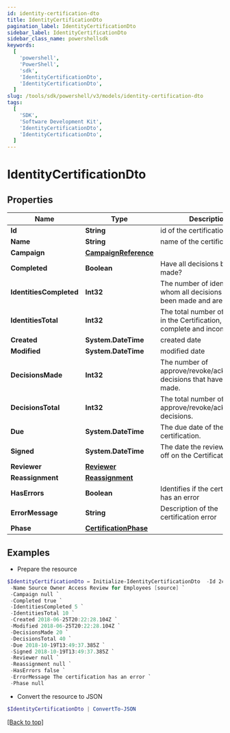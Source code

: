 ```yaml
---
id: identity-certification-dto
title: IdentityCertificationDto
pagination_label: IdentityCertificationDto
sidebar_label: IdentityCertificationDto
sidebar_class_name: powershellsdk
keywords:
  [
    'powershell',
    'PowerShell',
    'sdk',
    'IdentityCertificationDto',
    'IdentityCertificationDto',
  ]
slug: /tools/sdk/powershell/v3/models/identity-certification-dto
tags:
  [
    'SDK',
    'Software Development Kit',
    'IdentityCertificationDto',
    'IdentityCertificationDto',
  ]
---
```


# IdentityCertificationDto

## Properties

| Name | Type | Description | Notes |
| --- | --- | --- | --- |
| **Id** | **String** | id of the certification | [optional] |
| **Name** | **String** | name of the certification | [optional] |
| **Campaign** | [**CampaignReference**](campaign-reference) |  | [optional] |
| **Completed** | **Boolean** | Have all decisions been made? | [optional] |
| **IdentitiesCompleted** | **Int32** | The number of identities for whom all decisions have been made and are complete. | [optional] |
| **IdentitiesTotal** | **Int32** | The total number of identities in the Certification, both complete and incomplete. | [optional] |
| **Created** | **System.DateTime** | created date | [optional] |
| **Modified** | **System.DateTime** | modified date | [optional] |
| **DecisionsMade** | **Int32** | The number of approve/revoke/acknowledge decisions that have been made. | [optional] |
| **DecisionsTotal** | **Int32** | The total number of approve/revoke/acknowledge decisions. | [optional] |
| **Due** | **System.DateTime** | The due date of the certification. | [optional] |
| **Signed** | **System.DateTime** | The date the reviewer signed off on the Certification. | [optional] |
| **Reviewer** | [**Reviewer**](reviewer) |  | [optional] |
| **Reassignment** | [**Reassignment**](reassignment) |  | [optional] |
| **HasErrors** | **Boolean** | Identifies if the certification has an error | [optional] |
| **ErrorMessage** | **String** | Description of the certification error | [optional] |
| **Phase** | [**CertificationPhase**](certification-phase) |  | [optional] |

## Examples

- Prepare the resource

```powershell
$IdentityCertificationDto = Initialize-IdentityCertificationDto  -Id 2c9180835d2e5168015d32f890ca1581 `
 -Name Source Owner Access Review for Employees [source] `
 -Campaign null `
 -Completed true `
 -IdentitiesCompleted 5 `
 -IdentitiesTotal 10 `
 -Created 2018-06-25T20:22:28.104Z `
 -Modified 2018-06-25T20:22:28.104Z `
 -DecisionsMade 20 `
 -DecisionsTotal 40 `
 -Due 2018-10-19T13:49:37.385Z `
 -Signed 2018-10-19T13:49:37.385Z `
 -Reviewer null `
 -Reassignment null `
 -HasErrors false `
 -ErrorMessage The certification has an error `
 -Phase null
```

- Convert the resource to JSON

```powershell
$IdentityCertificationDto | ConvertTo-JSON
```

[[Back to top]](#)
